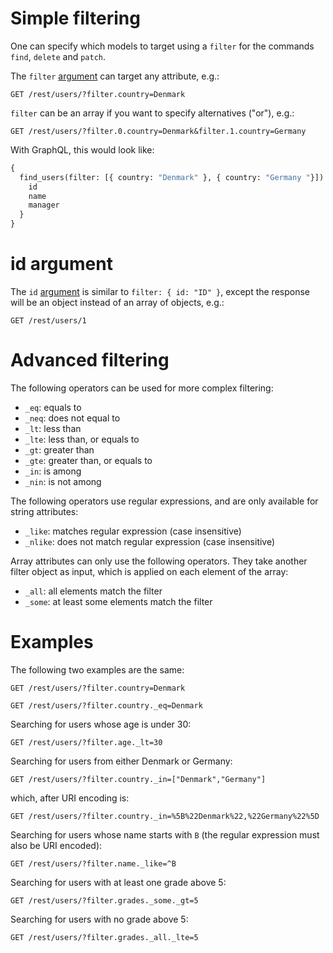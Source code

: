 # Simple filtering

One can specify which models to target using a `filter` for the commands
`find`, `delete` and `patch`.

The `filter` [argument](rpc.md#command-and-arguments) can target any attribute,
e.g.:

```HTTP
GET /rest/users/?filter.country=Denmark
```

`filter` can be an array if you want to specify alternatives ("or"), e.g.:

```HTTP
GET /rest/users/?filter.0.country=Denmark&filter.1.country=Germany
```

With GraphQL, this would look like:

```graphql
{
  find_users(filter: [{ country: "Denmark" }, { country: "Germany "}]) {
    id
    name
    manager
  }
}
```

# id argument

The `id` [argument](rpc.md#command-and-arguments) is similar to
`filter: { id: "ID" }`, except the response will be an object instead of an
array of objects, e.g.:

```HTTP
GET /rest/users/1
```

# Advanced filtering

The following operators can be used for more complex filtering:
  - `_eq`: equals to
  - `_neq`: does not equal to
  - `_lt`: less than
  - `_lte`: less than, or equals to
  - `_gt`: greater than
  - `_gte`: greater than, or equals to
  - `_in`: is among
  - `_nin`: is not among

The following operators use regular expressions, and are only available for
string attributes:
  - `_like`: matches regular expression (case insensitive)
  - `_nlike`: does not match regular expression (case insensitive)

Array attributes can only use the following operators.
They take another filter object as input, which is applied on each element of
the array:
  - `_all`: all elements match the filter
  - `_some`: at least some elements match the filter

# Examples

The following two examples are the same:

```HTTP
GET /rest/users/?filter.country=Denmark
```

```HTTP
GET /rest/users/?filter.country._eq=Denmark
```

Searching for users whose age is under 30:

```HTTP
GET /rest/users/?filter.age._lt=30
```

Searching for users from either Denmark or Germany:

```HTTP
GET /rest/users/?filter.country._in=["Denmark","Germany"]
```

which, after URI encoding is:

```HTTP
GET /rest/users/?filter.country._in=%5B%22Denmark%22,%22Germany%22%5D
```

Searching for users whose name starts with `B` (the regular expression must
also be URI encoded):

```HTTP
GET /rest/users/?filter.name._like=^B
```

Searching for users with at least one grade above 5:

```HTTP
GET /rest/users/?filter.grades._some._gt=5
```

Searching for users with no grade above 5:

```HTTP
GET /rest/users/?filter.grades._all._lte=5
```
